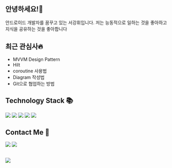 ## 안녕하세요!👋

안드로이드 개발자를 꿈꾸고 있는 서강휘입니다. 저는 능동적으로 일하는 것을 좋아하고 지식을 공유하는 것을 좋아합니다

## 최근 관심사🔥
- MVVM Design Pattern
- Hilt
- coroutine 사용법 
- Diagram 작성법 
- Git으로 협업하는 방법 

## Technology Stack 📚   
<span><img src="https://img.shields.io/badge/JAVA-007396?style=flat-square&logo=Java&logoColor=white"/></span>
<span><img src="https://img.shields.io/badge/Kotlin-0095D5?style=flat-square&logo=Kotlin&logoColor=white"/></span>
<span><img src="https://img.shields.io/badge/C-A8B9CC?style=flat-square&logo=C&logoColor=white"/></span>
<span><img src="https://img.shields.io/badge/C Sharp-239120?style=flat-square&logo=C#&logoColor=white"/></span>
<span><img src="https://img.shields.io/badge/Python-3776AB?style=flat-square&logo=Python&logoColor=white"/></span>

## Contact Me 📧
<span><a href="mailto:skh08188@gmail.com"><img src="https://img.shields.io/badge/Gmail-EA4335?style=flat-square&logo=Gmail&logoColor=white"/></a></span>
<span><a href="mailto:naver@naver.com"><img src="https://img.shields.io/badge/Naver-03C75A?style=flat-square&logo=Naver&logoColor=white"/></a></span>

<br><img src="https://github-readme-stats.vercel.app/api?username=tjrkdgnl&count_private=true)"/></br>


